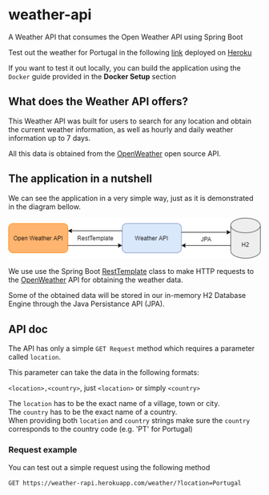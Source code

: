 # weather-api
A Weather API that consumes the Open Weather API using Spring Boot

Test out the weather for Portugal in the following [link](weather-rapi.herokuapp.com/weather/?location=Portugal) deployed on [Heroku](https://www.heroku.com)

If you want to test it out locally, you can build the application using the `Docker` guide provided in the **Docker Setup** section

## What does the Weather API offers?
This Weather API was built for users to search for any location and obtain the current weather information, as well as hourly and daily weather information up to 7 days.

All this data is obtained from the [OpenWeather](https://openweathermap.org/api) open source API.

## The application in a nutshell
We can see the application in a very simple way, just as it is demonstrated in the diagram bellow.

<p align="center">
  <img src="https://github.com/ryzenboi98/weather-api/blob/main/structure.png">
</p>

We use use the Spring Boot [RestTemplate](https://docs.spring.io/spring-framework/docs/current/javadoc-api/org/springframework/web/client/RestTemplate.html) class to make HTTP requests to the [OpenWeather](https://openweathermap.org/api) API for obtaining the weather data. 

Some of the obtained data will be stored in our in-memory H2 Database Engine through the Java Persistance API (JPA).

## API doc
The API has only a simple `GET Request` method which requires a parameter called `location`.

This parameter can take the data in the following formats:

`<location>,<country>`, just `<location>` or simply `<country>`

The `location` has to be the exact name of a village, town or city. 
<br/>
The `country` has to be the exact name of a country.
<br/>
When providing both `location` and `country` strings make sure the `country` corresponds to the country code (e.g. 'PT' for Portugal)

### Request example
You can test out a simple request using the following method
```http
GET https://weather-rapi.herokuapp.com/weather/?location=Portugal
```
